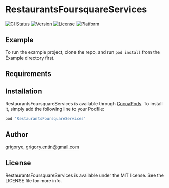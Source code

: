 # RestaurantsFoursquareServices

[![CI Status](https://img.shields.io/travis/grigorye/RestaurantsFoursquareServices.svg?style=flat)](https://travis-ci.org/grigorye/RestaurantsFoursquareServices)
[![Version](https://img.shields.io/cocoapods/v/RestaurantsFoursquareServices.svg?style=flat)](https://cocoapods.org/pods/RestaurantsFoursquareServices)
[![License](https://img.shields.io/cocoapods/l/RestaurantsFoursquareServices.svg?style=flat)](https://cocoapods.org/pods/RestaurantsFoursquareServices)
[![Platform](https://img.shields.io/cocoapods/p/RestaurantsFoursquareServices.svg?style=flat)](https://cocoapods.org/pods/RestaurantsFoursquareServices)

## Example

To run the example project, clone the repo, and run `pod install` from the Example directory first.

## Requirements

## Installation

RestaurantsFoursquareServices is available through [CocoaPods](https://cocoapods.org). To install
it, simply add the following line to your Podfile:

```ruby
pod 'RestaurantsFoursquareServices'
```

## Author

grigorye, grigory.entin@gmail.com

## License

RestaurantsFoursquareServices is available under the MIT license. See the LICENSE file for more info.
